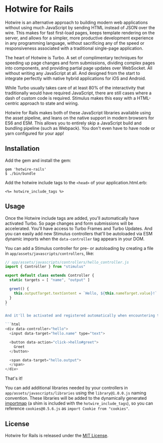 # Hotwire for Rails

Hotwire is an alternative approach to building modern web applications without using much JavaScript by sending HTML instead of JSON over the wire. This makes for fast first-load pages, keeps template rendering on the server, and allows for a simpler, more productive development experience in any programming language, without sacrificing any of the speed or responsiveness associated with a traditional single-page application.

The heart of Hotwire is Turbo. A set of complimentary techniques for speeding up page changes and form submissions, dividing complex pages into components, and providing partial page updates over WebSocket. All without writing any JavaScript at all. And designed from the start to integrate perfectly with native hybrid applications for iOS and Android.

While Turbo usually takes care of at least 80% of the interactivity that traditionally would have required JavaScript, there are still cases where a dash of custom code is required. Stimulus makes this easy with a HTML-centric approach to state and wiring.

Hotwire for Rails makes both of these JavaScript libraries available using the asset pipeline, and leans on the native support in modern browsers for ES6 and ESM. This allows you to entirely skip a JavaScript build and bundling pipeline (such as Webpack). You don't even have to have node or yarn configured for your app!

## Installation

Add the gem and install the gem:

```
gem 'hotwire-rails'
$ ./bin/bundle
```

Add the hotwire include tags to the `<head>` of your application.html.erb:

```
<%= hotwire_include_tags %>
```

## Usage

Once the Hotwire include tags are added, you'll automatically have activated Turbo. So page changes and form submissions will be accelerated. You'll have access to Turbo Frames and Turbo Updates. And you can easily add new Stimulus controllers that'll be autoloaded via ESM dynamic imports when the `data-controller` tag appears in your DOM.

You can add a Stimulus controller for pre- or autoloading by creating a file in `app/assets/javascripts/controllers`, like:

```javascript
// app/assets/javascripts/controllers/hello_controller.js
import { Controller } from "stimulus"

export default class extends Controller {
  static targets = [ "name", "output" ]

  greet() {
    this.outputTarget.textContent = `Hello, ${this.nameTarget.value}!`
  }
}
`

And it'll be activated and registered automatically when encountering the data-controller attribute in your DOM:

```html
<div data-controller="hello">
  <input data-target="hello.name" type="text">

  <button data-action="click->hello#greet">
    Greet
  </button>

  <span data-target="hello.output">
  </span>
</div>
```

That's it!

You can add additional libraries needed by your controllers in `app/assets/javascripts/libraries` using the `library@1.0.0.js` naming convention. These libraries will be added to the dynamically generated [importmap](https://github.com/WICG/import-maps) (a shim is included with the `hotwire_include_tags`), so you can reference `cookies@0.5.6.js` as `import Cookie from "cookies"`.

## License

Hotwire for Rails is released under the [MIT License](https://opensource.org/licenses/MIT).
